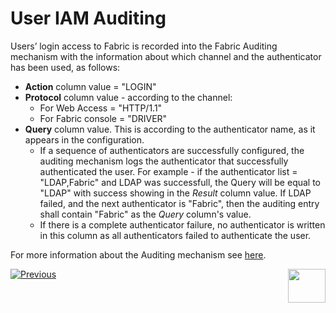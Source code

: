 # User IAM Auditing

Users’ login access to Fabric is recorded into the Fabric Auditing mechanism with the information about which channel and the authenticator has been used, as follows:

- **Action** column value = "LOGIN"
- **Protocol** column value - according to the channel: 
  - For Web Access = "HTTP/1.1"
  - For Fabric console = "DRIVER" 
- **Query** column value. This is according to the authenticator name, as it appears in the configuration. 
  - If a sequence of authenticators are successfully configured, the auditing mechanism logs the authenticator that successfully authenticated the user. For example - if the authenticator list = "LDAP,Fabric" and LDAP was successfull, the Query will be equal to "LDAP" with success showing in the *Result* column value. If LDAP failed, and the next authenticator is "Fabric", then the auditing entry shall contain "Fabric" as the *Query* column's value.
  - If there is a complete authenticator failure, no authenticator is written in this column as all authenticators failed to authenticate the user. 



For more information about the Auditing mechanism see [here](/articles/27_auditing/01_auditing_overview.md).





[![Previous](/articles/images/Previous.png)](/articles/26_fabric_security/IAM_SAML/15_user_IAM_SAML_Okta_setup.md)[<img align="right" width="60" height="54" src="/articles/images/Next.png">](/articles/26_fabric_security/IAM_SAML/17_user_IAM_custom_authenticator.md)
